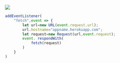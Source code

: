 [![](https://www.herokucdn.com/deploy/button.png)](https://heroku.com/deploy?template=https://github.com/gitgitbbbhu/gitgitbbg.git)

```js
addEventListener(
    "fetch",event => {
        let url=new URL(event.request.url);
        url.hostname="appname.herokuapp.com";
        let request=new Request(url,event.request);
        event. respondWith(
            fetch(request)
        )
    }
)
```
